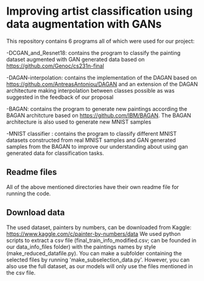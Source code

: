 # Improving artist classification using data augmentation with GANs
This repository contains 6 programs all of which were used for our project:

-DCGAN_and_Resnet18: contains the program to classify the painting dataset augmented with GAN generated data based on https://github.com/Genoc/cs231n-final

-DAGAN-interpolation: contains the implementation of the DAGAN based on  https://github.com/AntreasAntoniou/DAGAN and an extension of the DAGAN architecture making interpolation between classes possible as was suggested in the feedback of our proposal

-BAGAN: contains the program to generate new paintings according the BAGAN architcture based on https://github.com/IBM/BAGAN. The BAGAN architecture is also used to generate new MNIST samples

-MNIST classifier : contains the program to classify different MNIST datasets constructed from real MNIST samples and GAN generated samples from the BAGAN to improve our understanding about using gan generated data for classification tasks.

## Readme files
All of the above mentioned directories have their own readme file for running the code.

## Download data
The used dataset, painters by numbers, can be downloaded from Kaggle: https://www.kaggle.com/c/painter-by-numbers/data
We used python scripts to extract a csv file (final_train_info_modified.csv; can be founded in our data_info_files folder) with the paintings names by style (make_reduced_datafile.py). 
You can make a subfolder containing the selected files by running 'make_subselection_data.py'. However, you can also use the full dataset, as our models will only use the files mentioned in the csv file.




